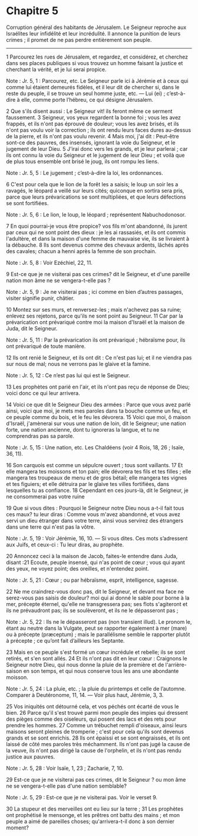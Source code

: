 # Chapitre 5

Corruption général des habitants de Jérusalem.
Le Seigneur reproche aux Israélites leur infidélité et leur incrédulité.
Il annonce la punition de leurs crimes ; il promet de ne pas perdre entièrement son peuple.

***

1 Parcourez les rues de Jérusalem, et regardez, et considérez, et cherchez dans ses places publiques si vous trouvez un homme faisant la justice et cherchant la vérité, et je lui serai propice.

<span class="bible-note">Note : </span> Jr. 5, 1 : Parcourez, etc. Le Seigneur parle ici à Jérémie et à ceux qui comme lui étaient demeurés fidèles, et il leur dit de chercher si, dans le reste du peuple, il se trouve un seul homme juste, etc. ― Lui (ei) ; c’est-à-dire à elle, comme porte l’hébreu, ce qui désigne Jérusalem.

2 Que s'ils disent aussi : Le Seigneur vit! ils feront même ce serment faussement. 3 Seigneur, vos yeux regardent la bonne foi ; vous les avez frappés, et ils n'ont pas éprouvé de douleur; vous les avez brisés, et ils n'ont pas voulu voir la correction ; ils ont rendu leurs faces dures au-dessus de la pierre, et ils n'ont pas voulu revenir. 4 Mais moi, j'ai dit : Peut-être sont-ce des pauvres, des insensés, ignorant la voie du Seigneur, et le jugement de leur Dieu. 5 J'irai donc vers les grands, et je leur parlerai ; car ils ont connu la voie du Seigneur et le jugement de leur Dieu ; et voilà que de plus tous ensemble ont brisé le joug, ils ont rompu les liens.

<span class="bible-note">Note : </span> Jr. 5, 5 : Le jugement ; c’est-à-dire la loi, les ordonnances.


6 C'est pour cela que le lion de la forêt les a saisis; le loup un soir les a ravagés, le léopard a veillé sur leurs cités; quiconque en sortira sera pris, parce que leurs prévarications se sont multipliées, et que leurs défections se sont fortifiées.

<span class="bible-note">Note : </span> Jr. 5, 6 : Le lion, le loup, le léopard ; représentent Nabuchodonosor.

7 En quoi pourrai-je vous être propice? vos fils m'ont abandonné, ils jurent par ceux qui ne sont point des dieux : je les ai rassasiés, et ils ont commis l'adultère, et dans la maison d'une femme de mauvaise vie, ils se livraient à la débauche. 8 Ils sont devenus comme des chevaux ardents, lâchés après des cavales; chacun a henni après la femme de son prochain.

<span class="bible-note">Note : </span> Jr. 5, 8 : Voir Ezéchiel, 22, 11.

9 Est-ce que je ne visiterai pas ces crimes? dit le Seigneur, et d'une pareille nation mon âme ne se vengera-t-elle pas ?

<span class="bible-note">Note : </span> Jr. 5, 9 : Je ne visiterai pas ; ici comme en bien d’autres passages, visiter signifie punir, châtier.


10 Montez sur ses murs, et renversez-les ; mais n'achevez pas sa ruine; enlevez ses rejetons, parce qu'ils ne sont point au Seigneur. 11 Car par la prévarication ont prévariqué contre moi la maison d'Israël et la maison de Juda, dit le Seigneur.

<span class="bible-note">Note : </span> Jr. 5, 11 : Par la prévarication ils ont prévariqué ; hébraïsme pour, ils ont prévariqué de toute manière.

12 Ils ont renié le Seigneur, et ils ont dit : Ce n'est pas lui; et il ne viendra pas sur nous de mal; nous ne verrons pas le glaive et la famine.

<span class="bible-note">Note : </span> Jr. 5, 12 : Ce n’est pas lui qui est le Seigneur.

13 Les prophètes ont parié en l'air, et ils n'ont pas reçu de réponse de Dieu; voici donc ce qui leur arrivera.


14 Voici ce que dit le Seigneur Dieu des armées : Parce que vous avez parlé ainsi, voici que moi, je mets mes paroles dans ta bouche comme un feu, et ce peuple comme du bois, et le feu les dévorera. 15 Voici que moi, ô maison d'Israël, j'amènerai sur vous une nation de loin, dit le Seigneur; une nation forte, une nation ancienne, dont tu ignoreras la langue, et tu ne comprendras pas sa parole.

<span class="bible-note">Note : </span> Jr. 5, 15 : Une nation, etc. Les Chaldéens (voir 4 Rois, 18, 26 ; Isaïe, 36, 11).

16 Son carquois est comme un sépulcre ouvert ; tous sont vaillants. 17 Et elle mangera tes moissons et ton pain; elle dévorera tes fils et tes filles ; elle mangera tes troupeaux de menu et de gros bétail; elle mangera tes vignes et tes figuiers; et elle détruira par le glaive tes villes fortifiées, dans lesquelles tu as confiance. 18 Cependant en ces jours-là, dit le Seigneur, je ne consommerai pas votre ruine


19 Que si vous dites : Pourquoi le Seigneur notre Dieu nous a-t-il fait tous ces maux? tu leur diras : Comme vous m'avez abandonné, et vous avez servi un dieu étranger dans votre terre, ainsi vous servirez des étrangers dans une terre qui n'est pas la vôtre.

<span class="bible-note">Note : </span> Jr. 5, 19 : Voir Jérémie, 16, 10. ― Si vous dites. Ces mots s’adressent aux Juifs, et ceux-ci : Tu leur diras, au prophète.


20 Annoncez ceci à la maison de Jacob, faites-le entendre dans Juda, disant :21 Ecoute, peuple insensé, qui n'as point de cœur ; vous qui ayant des yeux, ne voyez point; des oreilles, et n'entendez point.

<span class="bible-note">Note : </span> Jr. 5, 21 : Cœur ; ou par hébraïsme, esprit, intelligence, sagesse.

22 Ne me craindrez-vous donc pas, dit le Seigneur, et devant ma face ne serez-vous pas saisis de douleur? moi qui ai donné le sable pour borne à la mer, précepte éternel, qu'elle ne transgressera pas; ses flots s'agiteront et ils ne prévaudront pas; ils se soulèveront, et ils ne le dépasseront pas ;

<span class="bible-note">Note : </span> Jr. 5, 22 : Ils ne le dépasseront pas (non transient illud). Le pronom le, étant au neutre dans la Vulgate, peut se rapporter également à mer (mare) ou à précepte (præceptum) ; mais le parallélisme semble le rapporter plutôt à précepte ; ce qu’ont fait d’ailleurs les Septante.

23 Mais en ce peuple s'est formé un cœur incrédule et rebelle; ils se sont retirés, et s'en sont allés. 24 Et ils n'ont pas dit en leur cœur : Craignons le Seigneur notre Dieu, qui nous donne la pluie de la première et de l'arrière-saison en son temps, et qui nous conserve tous les ans une abondante moisson.

<span class="bible-note">Note : </span> Jr. 5, 24 : La pluie, etc. ; la pluie du printemps et celle de l’automne. Comparer à Deutéronome, 11, 14. ― Voir plus haut, Jérémie, 3, 3.

25 Vos iniquités ont détourné cela, et vos péchés ont écarté de vous le bien. 26 Parce qu'il s'est trouvé parmi mon peuple des impies qui dressent des pièges comme des oiseleurs, qui posent des lacs et des rets pour prendre les hommes. 27 Comme un trébuchet rempli d'oiseaux, ainsi leurs maisons seront pleines de tromperie ; c'est pour cela qu'ils sont devenus grands et se sont enrichis. 28 Ils ont épaissi et se sont engraissés, et ils ont laissé de côté mes paroles très méchamment. Ils n'ont pas jugé la cause de la veuve, ils n'ont pas dirigé la cause de l'orphelin, et ils n'ont pas rendu justice aux pauvres.

<span class="bible-note">Note : </span> Jr. 5, 28 : Voir Isaïe, 1, 23 ; Zacharie, 7, 10.


29 Est-ce que je ne visiterai pas ces crimes, dit le Seigneur ? ou mon âme ne se vengera-t-elle pas d'une nation semblable?

<span class="bible-note">Note : </span> Jr. 5, 29 : Est-ce que je ne visiterai pas. Voir le verset 9.

30 La stupeur et des merveilles ont eu lieu sur la terre ; 31 Les prophètes ont prophétisé le mensonge, et les prêtres ont battu des mains ; et mon peuple a aimé de pareilles choses; qu'arrivera-t-il donc à son dernier moment?

